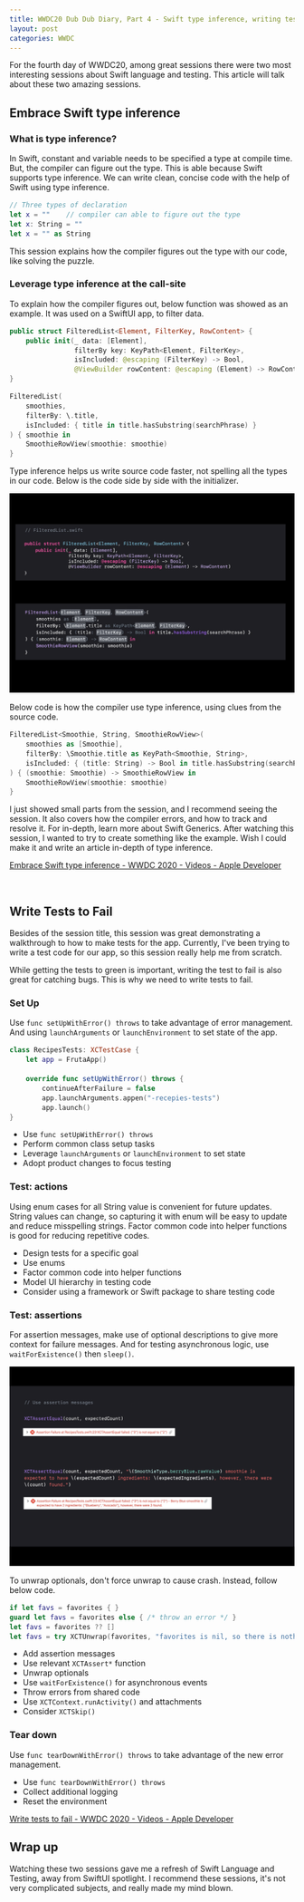 ```yaml
---
title: WWDC20 Dub Dub Diary, Part 4 - Swift type inference, writing tests to fail
layout: post
categories: WWDC
---
```


For the fourth day of WWDC20, among great sessions there were two most interesting sessions about Swift language and testing. This article will talk about these two amazing sessions.

## Embrace Swift type inference

### What is type inference?

In Swift, constant and variable needs to be specified a type at compile time. But, the compiler can figure out the type. This is able because Swift supports type inference. We can write clean, concise code with the help of Swift using type inference.

```swift
// Three types of declaration
let x = ""    // compiler can able to figure out the type
let x: String = ""
let x = "" as String

```

This session explains how the compiler figures out the type with our code, like solving the puzzle. 

### Leverage type inference at the call-site

To explain how the compiler figures out, below function was showed as an example. It was used on a SwiftUI app, to filter data.

```swift
public struct FilteredList<Element, FilterKey, RowContent> {
    public init(_ data: [Element],
                filterBy key: KeyPath<Element, FilterKey>,
                isIncluded: @escaping (FilterKey) -> Bool,
                @ViewBuilder rowContent: @escaping (Element) -> RowContent)
}
```

```swift
FilteredList(
    smoothies,
    filterBy: \.title,
    isIncluded: { title in title.hasSubstring(searchPhrase) }
) { smoothie in
    SmoothieRowView(smoothie: smoothie)
}
```

Type inference helps us write source code faster, not spelling all the types in our code. Below is the code side by side with the initializer.

![Swift Type Inference](/assets/img/2020/08/10/image1.png)

Below code is how the compiler use type inference, using clues from the source code.

```swift
FilteredList<Smoothie, String, SmoothieRowView>(
    smoothies as [Smoothie],
    filterBy: \Smoothie.title as KeyPath<Smoothie, String>,
    isIncluded: { (title: String) -> Bool in title.hasSubstring(searchPhrase) }
) { (smoothie: Smoothie) -> SmoothieRowView in
    SmoothieRowView(smoothie: smoothie)
}
```

I just showed small parts from the session, and I recommend seeing the session. It also covers how the compiler errors, and how to track and resolve it. For in-depth, learn more about Swift Generics. After watching this session, I wanted to try to create something like the example. Wish I could make it and write an article in-depth of type inference.

[Embrace Swift type inference - WWDC 2020 - Videos - Apple Developer](https://developer.apple.com/videos/play/wwdc2020/10165/)

<br>

## Write Tests to Fail

Besides of the session title, this session was great demonstrating a walkthrough to how to make tests for the app. Currently, I've been trying to write a test code for our app, so this session really help me from scratch.

While getting the tests to green is important, writing the test to fail is also great for catching bugs. This is why we need to write tests to fail.

### Set Up

Use `func setUpWithError() throws` to take advantage of error management. And using `launchArguments` or `launchEnvironment` to set state of the app.

```swift
class RecipesTests: XCTestCase {
    let app = FrutaApp()

    override func setUpWithError() throws {
        continueAfterFailure = false
        app.launchArguments.appen("-recepies-tests")
        app.launch()
}
```

- Use `func setUpWithError() throws`
- Perform common class setup tasks
- Leverage `launchArguments` or `launchEnvironment` to set state
- Adopt product changes to focus testing

### Test: actions

Using enum cases for all String value is convenient for future updates. String values can change, so capturing it with enum will be easy to update and reduce misspelling strings. Factor common code into helper functions is good for reducing repetitive codes.

- Design tests for a specific goal
- Use enums
- Factor common code into helper functions
- Model UI hierarchy in testing code
- Consider using a framework or Swift package to share testing code

### Test: assertions

For assertion messages, make use of optional descriptions to give more context for failure messages. And for testing asynchronous logic, use `waitForExistence()` then `sleep()`.

![Use assertion message](/assets/img/2020/08/10/image2.png)

To unwrap optionals, don't force unwrap to cause crash. Instead, follow below code.

```swift
if let favs = favorites { }
guard let favs = favorites else { /* throw an error */ }
let favs = favorites ?? []
let favs = try XCTUnwrap(favorites, "favorites is nil, so there is nothing to count")
```

- Add assertion messages
- Use relevant `XCTAssert*` function
- Unwrap optionals
- Use `waitForExistence()` for asynchronous events
- Throw errors from shared code
- Use `XCTContext.runActivity()` and attachments
- Consider `XCTSkip()`

### Tear down

Use `func tearDownWithError() throws` to take advantage of the new error management.

- Use `func tearDownWithError() throws`
- Collect additional logging
- Reset the environment

[Write tests to fail - WWDC 2020 - Videos - Apple Developer](https://developer.apple.com/videos/play/wwdc2020/10091/)

## Wrap up

Watching these two sessions gave me a refresh of Swift Language and Testing, away from SwiftUI spotlight. I recommend these sessions, it's not very complicated subjects, and really made my mind blown.

